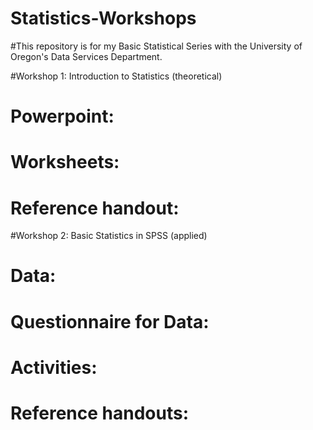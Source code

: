 # Statistics-Workshops

#This repository is for my Basic Statistical Series with the University of Oregon's Data Services Department. 

#Workshop 1: Introduction to Statistics (theoretical)
#     Powerpoint:
#     Worksheets:
#     Reference handout:

#Workshop 2: Basic Statistics in SPSS (applied)
#     Data: 
#     Questionnaire for Data:
#     Activities: 
#     Reference handouts: 
